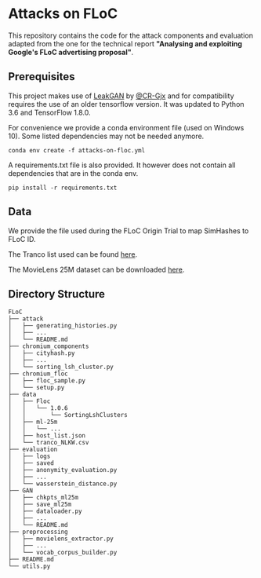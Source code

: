 # Attacks on FLoC

This repository contains the code for the attack components and evaluation
adapted from the one for the technical report **"Analysing and exploiting Google's FLoC advertising proposal"**.

## Prerequisites

This project makes use of [LeakGAN](https://github.com/CR-Gjx/LeakGAN) by [@CR-Gjx](https://github.com/CR-Gjx) and for compatibility requires the use of an older tensorflow version. 
It was updated to Python 3.6 and TensorFlow 1.8.0.

For convenience we provide a conda environment file (used on Windows 10). Some listed dependencies may not be needed anymore.
```shell
conda env create -f attacks-on-floc.yml
```

A requirements.txt file is also provided. It however does not contain all dependencies that are in the conda env.
```shell
pip install -r requirements.txt
```

## Data
We provide the file used during the FLoC Origin Trial to map SimHashes to FLoC ID.

The Tranco list used can be found [here](https://tranco-list.eu/list/NLKW/1000000).

The MovieLens 25M dataset can be downloaded [here](https://grouplens.org/datasets/movielens/25m/).

## Directory Structure

```
FLoC
├── attack
│   ├── generating_histories.py
│   ├── ...
│   └── README.md
├── chromium_components
│   ├── cityhash.py
│   ├── ...
│   └── sorting_lsh_cluster.py
├── chromium_floc
│   ├── floc_sample.py
│   └── setup.py
├── data
│   ├── Floc
│   │   └── 1.0.6
│   │       └── SortingLshClusters
│   ├── ml-25m
│   │   └── ...
│   ├── host_list.json
│   └── tranco_NLKW.csv
├── evaluation
│   ├── logs
│   ├── saved
│   ├── anonymity_evaluation.py
│   ├── ...
│   └── wasserstein_distance.py
├── GAN
│   ├── chkpts_ml25m
│   ├── save_ml25m
│   ├── dataloader.py
│   ├── ...
│   └── README.md
├── preprocessing
│   ├── movielens_extractor.py
│   ├── ...
│   └── vocab_corpus_builder.py
├── README.md
└── utils.py
```






